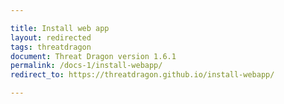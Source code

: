 ```yaml
---

title: Install web app
layout: redirected
tags: threatdragon
document: Threat Dragon version 1.6.1
permalink: /docs-1/install-webapp/
redirect_to: https://threatdragon.github.io/install-webapp/

---
```

